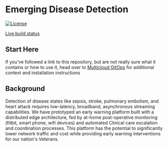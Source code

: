 # Emerging Disease Detection

[![License](https://img.shields.io/badge/License-Apache%202.0-blue.svg)](https://opensource.org/licenses/Apache-2.0)

[Live build status](https://util.hybrid-cloud-patterns.io/dashboard.php?pattern=mcgitops)

## Start Here

If you've followed a link to this repository, but are not really sure what it contains
or how to use it, head over to [Multicloud GitOps](http://validatedpatters.io/emerging-disease-detection/)
for additional context and installation instructions

## Background

Detection of disease states like sepsis, stroke, pulmonary embolism, and heart attack requires low-latency, broadband, asynchronous streaming capabilities. We have prototyped an early warning platform built with a distributed edge architecture, fed by at-home post-operative monitoring (fitbit, smart phone, wifi devices) and automated Clinical care escalation and coordination processes. This platform has the potential to significantly lower network traffic and cost while providing early warning interventions for our nation's Veterans.
